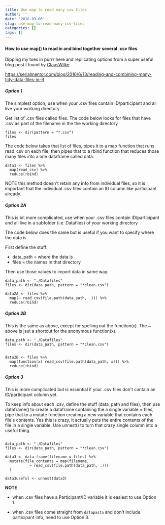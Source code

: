 ```yaml
---
title: Use map to read many csv files
author: ''
date: '2018-09-06'
slug: use-map-to-read-many-csv-files
categories: []
tags: []
---
```



#### How to use map() to read in and bind together several .csv files

Dipping my toes in purrr here and replicating options from a super useful blog post I found by [ClausWilke](@clauswilke) 

https://serialmentor.com/blog/2016/6/13/reading-and-combining-many-tidy-data-files-in-R

##### Option 1 

The simplest option; use when your .csv files contain ID/participant and all live your working directory

Get list of .csv files called files. The code below looks for files that have .csv as part of the filename in the the working directory 

```{r}
files <- dir(pattern = "*.csv")
files
```
The code below takes that list of files, pipes it to a map function that runs read_csv on each file, then pipes that to a  rbind function that reduces those many files into a one dataframe called data. 

```{r}
data1 <- files %>%
  map(read_csv) %>% 
  reduce(rbind)
```

NOTE this method doesn't retain any info from individual files, so it is important that the individual .csv files contain an ID column like participant already. 
##### Option 2A

This is bit more complicated, use when your .csv files contain ID/participant and all live in a subfolder (i.e. Datafiles) of your working directory

The code below does the same but is useful if you want to specify where the data is. 

First define the stuff:

- data_path = where the data is 
- files = the names in that directory 

Then use those values to import data in same way. 

```{r}
data_path <- "./Datafiles"   
files <- dir(data_path, pattern = "*clean.csv") 

data2A <- files %>%
  map(~ read_csv(file.path(data_path, .))) %>% 
  reduce(rbind)

```

##### Option 2B

This is the same as above, except for spelling out the function(x). The ~ above is jsut a shortcut for the anonymous function(x).

```{r}
data_path <- "./Datafiles"   
files <- dir(data_path, pattern = "*clean.csv") 


data2B <- files %>%
  map(function(x) read_csv(file.path(data_path, x))) %>%  
  reduce(rbind)

```

##### Option 3

This is more complicated but is essential if your .csv files don't contain an ID/participant column yet. 

To keep info about each .csv, define the stuff (data_path and files), then use dataframe() to create a dataframe containing the a single variable = files, pipe that to a mutate function creating a new variable that contains each file's contents. Yes this is crazy, it actually puts the entire contents of the file in a single variable.  Use unnest() to turn that crazy single column into a useful thing. 

```{r}

data_path <- "./Datafiles"   
files <- dir(data_path, pattern = "*clean.csv") 

data3 <- data_frame(filename = files) %>%
  mutate(file_contents = map(filename,      
           ~ read_csv(file.path(data_path, .))) 
  )

data3useful <- unnest(data3)
```


**NOTE**

- when .csv files have a Participant/ID variable it is easiest to use Option 1. 

- when .csv files come straight from `datapasta` and don't include participant info, need to use Option 3. 

